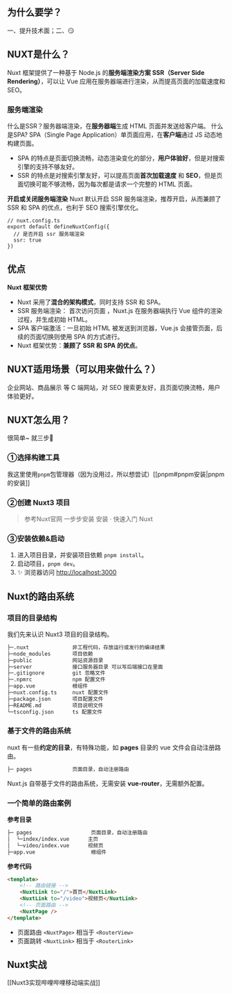 ## 为什么要学？

一、提升技术面；二、😏

## NUXT是什么？

Nuxt 框架提供了一种基于 Node.js 的**服务端渲染方案 SSR（Server Side Rendering）**，可以让 Vue 应用在服务器端进行渲染，从而提高页面的加载速度和 SEO。

### 服务端渲染

什么是SSR？服务器端渲染，在**服务器端**生成 HTML 页面并发送给客户端。 什么是SPA? SPA（Single Page Application）单页面应用，在**客户端**通过 JS 动态地构建页面。

- SPA 的特点是页面切换流畅，动态渲染变化的部分，**用户体验好**，但是对搜索引擎的支持不够友好。
- SSR 的特点是对搜索引擎友好，可以提高页面**首次加载速度** 和 **SEO**，但是页面切换可能不够流畅，因为每次都是请求一个完整的 HTML 页面。

**开启或关闭服务端渲染** Nuxt 默认开启 SSR 服务端渲染，推荐开启，从而兼顾了 SSR 和 SPA 的优点，也利于 SEO 搜索引擎优化。

```tsx
// nuxt.config.ts
export default defineNuxtConfig({
  // 是否开启 ssr 服务端渲染  
  ssr: true
})
```

## 优点

**Nuxt 框架优势**

- Nuxt 采用了**混合的架构模式**，同时支持 SSR 和 SPA。
- SSR 服务端渲染： 首次访问页面 ，Nuxt.js 在服务器端执行 Vue 组件的渲染过程，并生成初始 HTML。
- SPA 客户端激活：一旦初始 HTML 被发送到浏览器，Vue.js 会接管页面，后续的页面切换则使用 SPA 的方式进行。
- Nuxt 框架优势：**兼顾了 SSR 和 SPA 的优点**。

## NUXT适用场景（可以用来做什么？）

企业网站、商品展示 等 C 端网站，对 SEO 搜索更友好，且页面切换流畅，用户体验更好。

## NUXT怎么用？

很简单~ 就三步🤭

### ①选择构建工具

我这里使用`pnpm`包管理器（因为没用过，所以想尝试）[[pnpm#pnpm安装|pnpm的安装]]

### ②创建 Nuxt3 项目

> 参考Nuxt官网 一步步安装 安装 · 快速入门 Nuxt

### ③安装依赖&启动

1. 进入项目目录，并安装项目依赖 `pnpm install`。
2. 启动项目，`pnpm dev`。
3. ✨ 浏览器访问 [](http://127.0.0.1:3000/)[http://localhost:3000](http://localhost:3000)

## Nuxt的路由系统

### 项目的目录结构

我们先来认识 Nuxt3 项目的目录结构。

```bash
├─.nuxt              非工程代码，存放运行或发行的编译结果
├─node_modules       项目依赖
├─public             网站资源目录
├─server             接口服务器目录 可以写后端接口在里面
├─.gitignore         git 忽略文件
├─.npmrc             npm 配置文件
├─app.vue            根组件
├─nuxt.config.ts     nuxt 配置文件
├─package.json       项目配置文件
├─README.md          项目说明文件
└─tsconfig.json      ts 配置文件
```

### 基于文件的路由系统

nuxt 有一些**约定的目录**，有特殊功能，如 **pages** 目录的 vue 文件会自动注册路由。

```bash
├─ pages             页面目录，自动注册路由
```

Nuxt.js 自带基于文件的路由系统，无需安装 **vue-router**，无需额外配置。

### 一个简单的路由案例

**参考目录**

```bash
├─ pages                   页面目录，自动注册路由
│  └─index/index.vue      主页
│  └─video/index.vue      视频页
├─app.vue                  根组件
```

**参考代码**
```html {3-4,6}
<template> 
	<!-- 路由链接 --> 
	<NuxtLink to="/">首页</NuxtLink> 
	<NuxtLink to="/video">视频页</NuxtLink> 
	<!-- 页面路由 --> 
	<NuxtPage /> 
</template>
```

- 页面路由 `<NuxtPage>` 相当于 `<RouterView>`
- 页面跳转 `<NuxtLink>` 相当于 `<RouterLink>`

## Nuxt实战

[[Nuxt3实现哔哩哔哩移动端实战]]